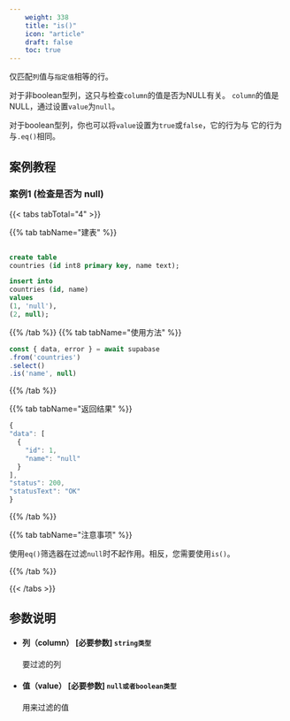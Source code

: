 ```yaml
---
    weight: 338
    title: "is()"
    icon: "article"
    draft: false
    toc: true
---
```


仅匹配`列`值与`指定值`相等的行。



对于非boolean型列，这只与检查`column`的值是否为NULL有关。
`column`的值是NULL，通过设置`value`为`null`。

对于boolean型列，你也可以将`value`设置为`true`或`false`，它的行为与
它的行为与`.eq()`相同。


## 案例教程

### 案例1  (检查是否为 null)

{{< tabs tabTotal="4" >}}
 
{{% tab tabName="建表" %}}



  ```sql
                                                                              
create table
  countries (id int8 primary key, name text);

insert into
  countries (id, name)
values
  (1, 'null'),
  (2, null);
  ```



{{% /tab %}}
{{% tab tabName="使用方法" %}}



  ```ts
const { data, error } = await supabase
  .from('countries')
  .select()
  .is('name', null)
  ```



{{% /tab %}}

{{% tab tabName="返回结果" %}}



  ```ts
{
  "data": [
    {
      "id": 1,
      "name": "null"
    }
  ],
  "status": 200,
  "statusText": "OK"
}

  ```



{{% /tab %}}


{{% tab tabName="注意事项" %}}



使用`eq()`筛选器在过滤`null`时不起作用。相反，您需要使用`is()`。



{{% /tab %}}


{{< /tabs >}}




## 参数说明

<ul className="method-list-group">
  
<li className="method-list-item">
  <h4 className="method-list-item-label">
    <span className="method-list-item-label-name">
      列（column）
    </span>
    <span className="method-list-item-label-badge required">
      [必要参数]
    </span>
    <span className="method-list-item-validation">
      <code>string类型</code>
    </span>
  </h4>
  <div class="method-list-item-description">

要过滤的列

  </div>
  
</li>


<li className="method-list-item">
  <h4 className="method-list-item-label">
    <span className="method-list-item-label-name">
      值（value）
    </span>
    <span className="method-list-item-label-badge required">
      [必要参数]
    </span>
    <span className="method-list-item-validation">
      <code>null或者boolean类型</code>
    </span>
  </h4>
  <div class="method-list-item-description">

用来过滤的值

  </div>
  
</li>

</ul>
